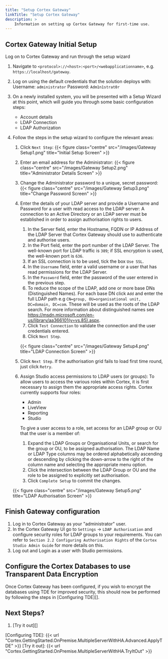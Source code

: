 ```yaml
---
title: "Setup Cortex Gateway"
linkTitle: "Setup Cortex Gateway"
description: >
    Information on setting up Cortex Gateway for first-time use.
---
```


## Cortex Gateway Initial Setup

Log on to Cortex Gateway and run through the setup wizard

1. Navigate to `<protocol>://<host>:<port>/<webapplicationname>`, e.g. `https://localhost/gateway`.
1. Log on using the default credentials that the solution deploys with:
    Username: `administrator`
    Password: `Adm1n1strat0r`
1. On a newly installed system, you will be presented with a Setup Wizard at this point, which will guide you through some basic configuration steps:
    * Account details
    * LDAP Connection
    * LDAP Authorization
1. Follow the steps in the setup wizard to configure the relevant areas:
    1. Click `Next Step`:
    {{< figure class="centre" src="/images/Gateway Setup1.png" title="Initial Setup Screen" >}}
    2. Enter an email address for the Administrator:
    {{< figure class="centre" src="/images/Gateway Setup2.png" title="Administrator Details Screen" >}}
    3. Change the Administrator password to a unique, secret password:
    {{< figure class="centre" src="/images/Gateway Setup3.png" title="Change Password Screen" >}}
    4. Enter the details of your LDAP server and provide a Username and Password for a user with read access to the LDAP server:
        A connection to an Active Directory or an LDAP server must be established in order to assign authorisation rights to users.
        1. In the Server field, enter the Hostname, FQDN or IP Address of the LDAP Server that Cortex Gateway should use to authenticate and authorise users.
        1. In the Port field, enter the port number of the LDAP Server. The well-known port for LDAP traffic is `389`; if SSL encryption is used, the well-known port is `636`.
        1. If an SSL connection is to be used, tick the box `Use SSL`.
        1. In the `Username` field, enter a valid username or a user that has read permissions for the LDAP Server.
        1. In the `Password` field, enter the password of the user entered in the previous step.
        1. To reduce the scope of the LDAP, add one or more base DNs (Distinguished Names). For each base DN click `Add` and enter the full LDAP path e.g `CN=group, OU=organisational unit, DC=domain, DC=com`. These will be used as the roots of the LDAP search. For more information about distinguished names see https://msdn.microsoft.com/en-us/library/aa366101(v=vs.85).aspx.
        1. Click `Test Connection` to validate the connection and the user credentials entered.
        1. Click `Next Step`.

        {{< figure class="centre" src="/images/Gateway Setup4.png" title="LDAP Connection Screen" >}}

    1. Click `Next Step`. If the authorisation grid fails to load first time round, just click `Retry`.
    1. Assign Studio access permissions to LDAP users (or groups):
    To allow users to access the various roles within Cortex, it is first necessary to assign them the appropriate access rights.
    Cortex currently supports four roles:

        * Admin
        * LiveView
        * Reporting
        * Studio

        To give a user access to a role, set access for an LDAP group or OU that the user is a member of:

        1. Expand the LDAP Groups or Organisational Units, or search for the group or OU, to be assigned authorisation. The LDAP Name or LDAP Type columns may be ordered alphabetically ascending or descending by clicking the down-arrow to the right of the column name and selecting the appropriate menu option.
        1. Click the intersection between the LDAP Group or OU and the role to be assigned to explicitly set authorisation.
        1. Click `Complete Setup` to commit the changes.

    {{< figure class="centre" src="/images/Gateway Setup5.png" title="LDAP Authorisation Screen" >}}

## Finish Gateway configuration

1. Log in to Cortex Gateway as your "administrator" user.
1. In the Cortex Gateway UI go to `Settings` → `LDAP Authorisation` and configure security roles for LDAP groups to your requirements. You can refer to `Section 2.2 Configuring Authorisation Rights` of the `Cortex Studio Admin Guide` for more details on this.
1. Log out and Login as a user with Studio permissions.

## Configure the Cortex Databases to use Transparent Data Encryption

Once Cortex Gateway has been configured, if you wish to encrypt the databases using TDE for improved security, this should now be performed by following the steps in [Configuring TDE][].

## Next Steps?
1. [Try it out][]

[Configuring TDE]: {{< url "Cortex.GettingStarted.OnPremise.MultipleServerWithHA.Advanced.ApplyTDE" >}}
[Try it out]: {{< url "Cortex.GettingStarted.OnPremise.MultipleServerWithHA.TryItOut" >}}